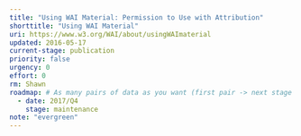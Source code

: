 ```yaml
---
title: "Using WAI Material: Permission to Use with Attribution"
shorttitle: "Using WAI Material"
uri: https://www.w3.org/WAI/about/usingWAImaterial
updated: 2016-05-17
current-stage: publication
priority: false
urgency: 0
effort: 0
rm: Shawn
roadmap: # As many pairs of data as you want (first pair -> next stage in the tool)
  - date: 2017/Q4
    stage: maintenance
note: "evergreen"
---
```

